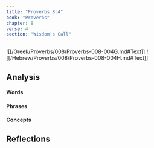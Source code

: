 ```yaml
---
title: "Proverbs 8:4"
book: "Proverbs"
chapter: 8
verse: 4
section: "Wisdom's Call"
---
```

![[/Greek/Proverbs/008/Proverbs-008-004G.md#Text]]
![[/Hebrew/Proverbs/008/Proverbs-008-004H.md#Text]]

## Analysis

#### Words

#### Phrases

#### Concepts

## Reflections

